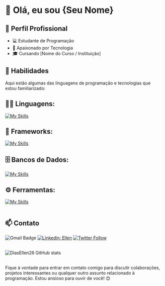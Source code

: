 # 👋 Olá, eu sou {Seu Nome}

## 💼 Perfil Profissional

- 💻 Estudante de Programação
- 🌱 Apaixonado por Tecnologia
- 🎓 Cursando [Nome do Curso / Instituição]

## 🚀 Habilidades

Aqui estão algumas das linguagens de programação e tecnologias que estou familiarizado:

## 👨‍💻 Linguagens: 
[![My Skills](https://skillicons.dev/icons?i=java,python,javascript,c,php)](https://skillicons.dev)

## 🧰 Frameworks: 
[![My Skills](https://skillicons.dev/icons?i=react,django)](https://skillicons.dev)

## 🗄️ Bancos de Dados: 
[![My Skills](https://skillicons.dev/icons?i=mysql,mongo)](https://skillicons.dev)
## ⚙️ Ferramentas:
[![My Skills](https://skillicons.dev/icons?i=git,github,visualstudio,eclipse)](https://skillicons.dev)<br><br>

## 📫 Contato

![Gmail Badge](https://img.shields.io/badge/-{SeuEmail}-006bed?style=flat-square&logo=Gmail&logoColor=white&link=mailto:{SeuEmail})
[![Linkedin: Ellen](https://img.shields.io/badge/-ellendias-blue?style=flat-square&logo=Linkedin&logoColor=white&link=https://www.linkedin.com/in/devellenias/)](https://www.linkedin.com/in/devellendias/)
[![Twitter Follow](https://img.shields.io/twitter/follow/SeuUsuario?style=social)]({Link}) <br><br>

![DiasEllen26 GitHub stats](https://github-readme-stats.vercel.app/api?username=DiasEllen26&show_icons=true&theme=dark) <br><br>

Fique à vontade para entrar em contato comigo para discutir colaborações, projetos interessantes ou qualquer outro assunto relacionado à programação. Estou ansioso para ouvir de você! 😊
